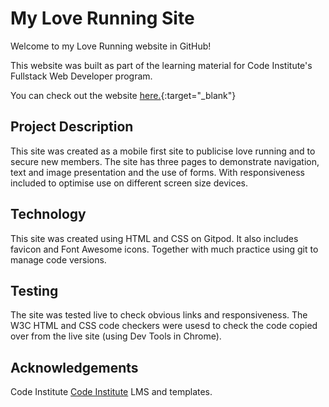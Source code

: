 # My Love Running Site 

Welcome to my Love Running website in GitHub!

This website was built as part of the learning material for Code Institute's Fullstack Web Developer program.

You can check out the website [here.](https://stevebenton6.github.io/love-running/){:target="_blank"}

## Project Description

This site was created as a mobile first site to publicise love running and to secure new members.  The site has three pages to demonstrate navigation, text and image presentation and the use of forms.  With responsiveness included to optimise use on different screen size devices.

## Technology
This site was created using HTML and CSS on Gitpod. It also includes favicon and Font Awesome icons. Together with much practice using git to manage code versions.  

## Testing
The site was tested live to check obvious links and responsiveness.  The W3C HTML and CSS code checkers were usesd to check the code copied over from the live site (using Dev Tools in Chrome). 

## Acknowledgements
Code Institute [Code Institute](https://codeinstitute.net/) LMS and templates.